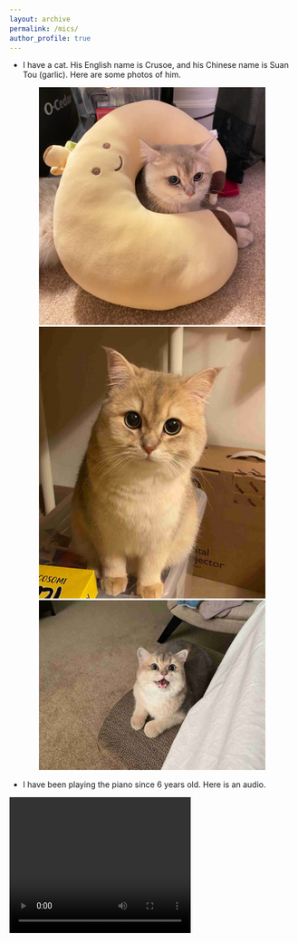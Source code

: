 ```yaml
---
layout: archive
permalink: /mics/
author_profile: true
---
```


* I have a cat. His English name is Crusoe, and his Chinese name is Suan Tou (garlic). Here are some photos of him.

<div align=center><img width="400" height="420" src="../images/crusoe_1.jpeg"/></div>

<div align=center><img width="400" height="480" src="../images/crusoe_2.jpg"/></div>

<div align=center><img width="400" height="300" src="../images/crusoe_3.jpg"/></div>

* I have been playing the piano since 6 years old. Here is an audio.
<video width="320" height="240" controls>
    <source src="../videos/etude.mp4" type="video/mp4">
</video>
